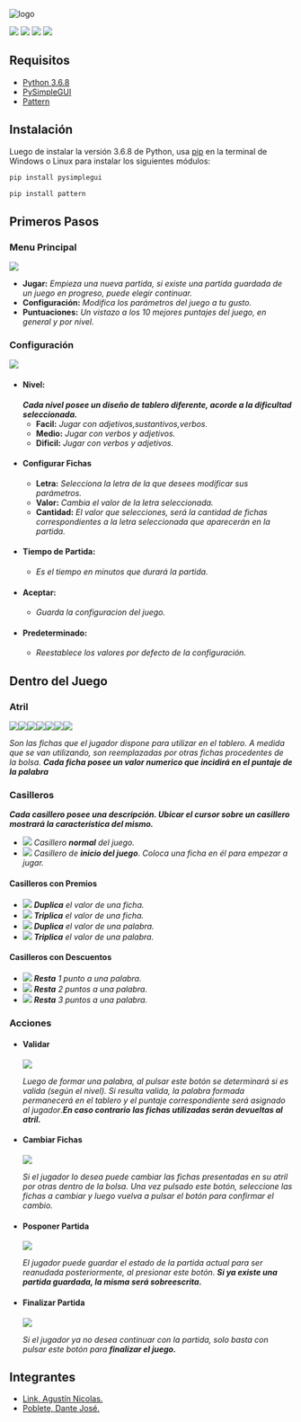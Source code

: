![logo](/img/LOGO.png)

![](https://img.shields.io/github/license/dantepoblete/ScrabbleAR?style=plastic) ![](https://img.shields.io/static/v1?label=python&message=3.6.8&color=green&style=plastic) ![](https://img.shields.io/static/v1?label=pysimplegui&message=4.19+&color=red&style=plastic) ![](https://img.shields.io/static/v1?label=pattern&message=3.6&color=yellow&style=plastic)
## Requisitos
* [Python 3.6.8](https://www.python.org/downloads/release/python-368/)
* [PySimpleGUI](https://github.com/PySimpleGUI)
* [Pattern](https://github.com/clips/pattern)
## Instalación
Luego de instalar la versión 3.6.8 de Python, usa [pip](https://pip.pypa.io/en/stable/) en la terminal de Windows o Linux para instalar los siguientes módulos:
```bash
pip install pysimplegui
```
```bash
pip install pattern
```
## Primeros Pasos

### Menu Principal
![](/img/Menu.JPG)
 * **Jugar:** *Empieza una nueva partida, si existe una partida guardada de un juego en progreso, puede elegir continuar.*
 * **Configuración:** *Modifica los parámetros del juego a tu gusto.*
 * **Puntuaciones:** *Un vistazo a los 10 mejores puntajes del juego, en general y por nivel.*

### Configuración
![](/img/Config.JPG)
* #### Nivel:
  ***Cada nivel posee un diseño de tablero diferente, acorde a la dificultad seleccionada.***
  * **Facil:** *Jugar con adjetivos,sustantivos,verbos.*
  * **Medio:** *Jugar con verbos y adjetivos.*
  * **Dificil:** *Jugar con verbos y adjetivos.*
* #### Configurar Fichas  
  * **Letra:** *Selecciona la letra de la que desees modificar sus parámetros.*
  * **Valor:** *Cambia el valor de la letra seleccionada.*
  * **Cantidad:** *El valor que selecciones, será la cantidad de fichas correspondientes a la letra seleccionada que aparecerán en la partida.*
* #### Tiempo de Partida: 
  * *Es el tiempo en minutos que durará la partida.*
* #### Aceptar:
  * *Guarda la configuracion del juego.*
* #### Predeterminado:
  * *Reestablece los valores por defecto de la configuración.*
  
## Dentro del Juego
  
 ### Atril
![](/letras/E.png)![](/letras/S.png)![](/letras/D.png)![](/letras/T.png)![](/letras/A.png)![](/letras/R.png)![](/letras/N.png)

*Son las fichas que el jugador dispone para utilizar en el tablero. A medida que se van utilizando, son reemplazadas por otras fichas procedentes de la bolsa.*
***Cada ficha posee un valor numerico que incidirá en el puntaje de la palabra***
 ### Casilleros
 
  ***Cada casillero posee una descripción. Ubicar el cursor sobre un casillero mostrará la característica del mismo.***
 
  * ![](/img/N.png) *Casillero* ***normal*** *del juego.*
  * ![](/img/IN.png) *Casillero de* ***inicio del juego***. *Coloca una ficha en él para empezar a jugar.*
 #### Casilleros con Premios
  * ![](/img/DL.png) ***Duplica*** *el valor de una ficha.*
  * ![](/img/TL.png) ***Triplica*** *el valor de una ficha.*
  * ![](/img/DP.png) ***Duplica*** *el valor de una palabra.*
  * ![](/img/TP.png) ***Triplica*** *el valor de una palabra.*
 #### Casilleros con Descuentos
  * ![](/img/P1.png) ***Resta*** *1 punto a una palabra.*
  * ![](/img/P2.png) ***Resta*** *2 puntos a una palabra.*
  * ![](/img/P3.png) ***Resta*** *3 puntos a una palabra.*
 ### Acciones
  * #### Validar
    ![](/img/VAL.png)
    
    *Luego de formar una palabra, al pulsar este botón se determinará si es valida (según el nivel). Si resulta valida,*
    *la palabra formada permanecerá en el tablero y el puntaje correspondiente será asignado al jugador*.***En caso contrario***
    ***las fichas utilizadas serán devueltas al atril.***
  * #### Cambiar Fichas
    ![](/img/CF.png)
   
    *Si el jugador lo desea puede cambiar las fichas presentadas en su atril por otras dentro de la bolsa. Una vez pulsado*
    *este botón, seleccione las fichas a cambiar y luego vuelva a pulsar el botón para confirmar el cambio.*
  * #### Posponer Partida
    ![](/img/POS.png)
    
    *El jugador puede guardar el estado de la partida actual para ser reanudada posteriormente, al presionar este botón.*
    ***Si ya existe una partida guardada, la misma será sobreescrita.***
  * #### Finalizar Partida
    ![](/img/FIN.png)
    
    *Si el jugador ya no desea continuar con la partida, solo basta con pulsar este botón para* ***finalizar el juego.***
 ## Integrantes
 * [Link, Agustín Nicolas.](https://github.com/aguslink97)
 * [Poblete, Dante José.](https://github.com/dantepoblete)
